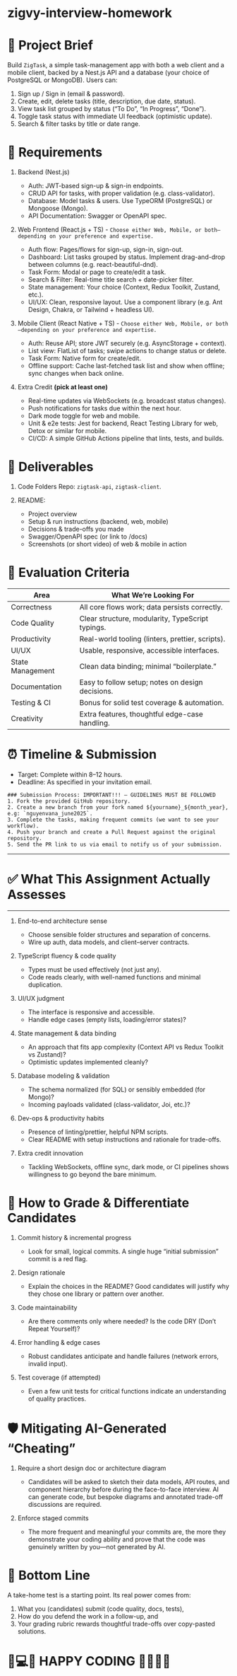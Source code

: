 # zigvy-interview-homework

# 📝 Project Brief
Build `ZigTask`, a simple task-management app with both a web client and a mobile client, backed by a Nest.js API and a database (your choice of PostgreSQL or MongoDB). Users can:

1. Sign up / Sign in (email & password).
2. Create, edit, delete tasks (title, description, due date, status).
3. View task list grouped by status (“To Do”, “In Progress”, “Done”).
4. Toggle task status with immediate UI feedback (optimistic update).
5. Search & filter tasks by title or date range.

# 🎯 Requirements

1. Backend (Nest.js)
    - Auth: JWT-based sign-up & sign-in endpoints.
    - CRUD API for tasks, with proper validation (e.g. class-validator).
    - Database: Model tasks & users. Use TypeORM (PostgreSQL) or Mongoose (Mongo).
    - API Documentation: Swagger or OpenAPI spec.

2. Web Frontend (React.js + TS) - `Choose either Web, Mobile, or both—depending on your preference and expertise.`
    - Auth flow: Pages/flows for sign-up, sign-in, sign-out.
    - Dashboard: List tasks grouped by status. Implement drag-and-drop between columns (e.g. react-beautiful-dnd).
    - Task Form: Modal or page to create/edit a task.
    - Search & Filter: Real-time title search + date-picker filter.
    - State management: Your choice (Context, Redux Toolkit, Zustand, etc.).
    - UI/UX: Clean, responsive layout. Use a component library (e.g. Ant Design, Chakra, or Tailwind + headless UI).

3. Mobile Client (React Native + TS) - `Choose either Web, Mobile, or both—depending on your preference and expertise.`
    - Auth: Reuse API; store JWT securely (e.g. AsyncStorage + context).
    - List view: FlatList of tasks; swipe actions to change status or delete.
    - Task Form: Native form for create/edit.
    - Offline support: Cache last-fetched task list and show when offline; sync changes when back online.

4. Extra Credit **(pick at least one)**
    - Real-time updates via WebSockets (e.g. broadcast status changes).
    - Push notifications for tasks due within the next hour.
    - Dark mode toggle for web and mobile.
    - Unit & e2e tests: Jest for backend, React Testing Library for web, Detox or similar for mobile.
    - CI/CD: A simple GitHub Actions pipeline that lints, tests, and builds.

# 📂 Deliverables

1. Code Folders Repo: `zigtask-api`, `zigtask-client`.

2. README:
    - Project overview
    - Setup & run instructions (backend, web, mobile)
    - Decisions & trade-offs you made
    - Swagger/OpenAPI spec (or link to /docs)
    - Screenshots (or short video) of web & mobile in action

# 🧪 Evaluation Criteria

| Area | What We’re Looking For |
|------|------------------------|
| Correctness |	All core flows work; data persists correctly. |
| Code Quality | Clear structure, modularity, TypeScript typings. |
| Productivity |	Real-world tooling (linters, prettier, scripts). |
| UI/UX |	Usable, responsive, accessible interfaces. |
| State Management |	Clean data binding; minimal “boilerplate.” |
| Documentation |	Easy to follow setup; notes on design decisions. |
| Testing & CI |	Bonus for solid test coverage & automation. |
| Creativity |	Extra features, thoughtful edge-case handling. |

# ⏰ Timeline & Submission
  - Target: Complete within 8–12 hours.
  - Deadline: As specified in your invitation email.

```
### Submission Process: IMPORTANT!!! — GUIDELINES MUST BE FOLLOWED
1. Fork the provided GitHub repository.
2. Create a new branch from your fork named ${yourname}_${month_year}, e.g: `nguyenvana_june2025`.
3. Complete the tasks, making frequent commits (we want to see your workflow).
4. Push your branch and create a Pull Request against the original repository.
5. Send the PR link to us via email to notify us of your submission.
```

---
# ✅ What This Assignment Actually Assesses
---
1. End-to-end architecture sense
    - Choose sensible folder structures and separation of concerns.
    - Wire up auth, data models, and client–server contracts.

2. TypeScript fluency & code quality
    - Types must be used effectively (not just any).
    - Code reads clearly, with well-named functions and minimal duplication.

3. UI/UX judgment
    - The interface is responsive and accessible.
    - Handle edge cases (empty lists, loading/error states)?

4. State management & data binding
    - An approach that fits app complexity (Context API vs Redux Toolkit vs Zustand)?
    - Optimistic updates implemented cleanly?

5. Database modeling & validation
    - The schema normalized (for SQL) or sensibly embedded (for Mongo)?
    - Incoming payloads validated (class-validator, Joi, etc.)?

6. Dev-ops & productivity habits
    - Presence of linting/prettier, helpful NPM scripts.
    - Clear README with setup instructions and rationale for trade-offs.

7. Extra credit innovation
    - Tackling WebSockets, offline sync, dark mode, or CI pipelines shows willingness to go beyond the bare minimum.

# 🎯 How to Grade & Differentiate Candidates
1. Commit history & incremental progress
    - Look for small, logical commits. A single huge “initial submission” commit is a red flag.

2. Design rationale
    - Explain the choices in the README? Good candidates will justify why they chose one library or pattern over another.

3. Code maintainability
    - Are there comments only where needed? Is the code DRY (Don’t Repeat Yourself)?

4. Error handling & edge cases
    - Robust candidates anticipate and handle failures (network errors, invalid input).

5. Test coverage (if attempted)
    - Even a few unit tests for critical functions indicate an understanding of quality practices.

# 🛡️ Mitigating AI-Generated “Cheating”
1. Require a short design doc or architecture diagram
    - Candidates will be asked to sketch their data models, API routes, and component hierarchy before during the face-to-face interview. AI can generate code, but bespoke diagrams and annotated trade-off discussions are required.

2. Enforce staged commits
    - The more frequent and meaningful your commits are, the more they demonstrate your coding ability and prove that the code was genuinely written by you—not generated by AI.

# 🔑 Bottom Line
A take-home test is a starting point. Its real power comes from:

1. What you (candidates) submit (code quality, docs, tests),
2. How do you defend the work in a follow-up, and
3. Your grading rubric rewards thoughtful trade-offs over copy-pasted solutions.

# 🚀💻🎉 HAPPY CODING 👨‍💻✨💡
